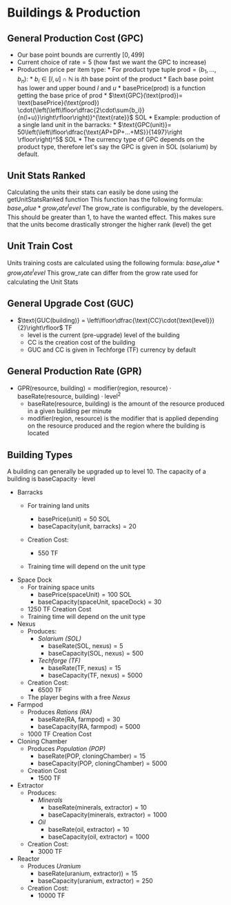 # Buildings & Production
## General Production Cost (GPC)

* Our base point bounds are currently $[0,499]$
* Current choice of $\text{rate}=5$ (how fast we want the GPC to increase)
* Production price per item type:
        * For product type tuple $\text{prod} = (b_1, ..., b_n)$:
                * $b_i \in [l, u] \cap \mathbb{N}$ is $i$th base point of the product
                * Each base point has lower and upper bound $l$ and $u$
                * $\text{basePrice}(\text{prod})$ is a function getting the base price of $\text{prod}$
                * $\text{GPC}(\text{prod})= \text{basePrice}(\text{prod}) \cdot{\left(\left\lfloor\dfrac{2\cdot\sum{b_i}}{n(l+u)}\right\rfloor\right)}^{\text{rate}}$ SOL
                * Example: production of a single land unit in the barracks:
                        * $\text{GPC(unit)}= 50\left(\left\lfloor\dfrac{\text{AP+DP+...+MS}}{1497}\right \rfloor\right)^5$ SOL
                * The currency type of GPC depends on the product type, therefore let's say the GPC is given in SOL (solarium) by default.
## Unit Stats Ranked
Calculating the units their stats can easily be done using the getUnitStatsRanked function
This function has the following formula: $base_value*grow_rate^level$
The grow_rate is configurable, by the developers. This should be greater than 1, to have the 
wanted effect. This makes sure that the units become drastically stronger the higher rank (level) the get

## Unit Train Cost
Units training costs are calculated using the following formula: $base_value*grow_rate^level$
This grow_rate can differ from the grow rate used for calculating the Unit Stats

## General Upgrade Cost (GUC)
* $\text{GUC(building)} = \left\lfloor\dfrac{\text{CC}\cdot(\text{level}}){2}\right\rfloor$ TF 
	* $\text{level}$ is the current (pre-upgrade) level of the building
	* $\text{CC}$ is the creation cost of the building
	* GUC and CC is given in Techforge (TF) currency by default

## General Production Rate (GPR)
* $\text{GPR(resource, building)}=\text{modifier(region, resource)} \cdot \text{baseRate(resource, building)}\cdot\text{level}^2$ 
	* $\text{baseRate(resource, building)}$ is the amount of the resource produced in a given building per minute
	* $\text{modifier(region, resource)}$ is the modifier that is applied depending on the resource produced and the region where the building is located
## Building Types
A building can generally be upgraded up to level 10.
The capacity of a building is $\text{baseCapacity}\cdot\text{level}$
* Barracks
	* For training land units
		* $\text{basePrice}(\text{unit}) = 50$ SOL
		* $\text{baseCapacity(unit, barracks)}=20$
	* Creation Cost:
		* 550 TF

	* Training time will depend on the unit type
* Space Dock
	* For training space units 
		* $\text{basePrice}(\text{spaceUnit}) = 100$ SOL
		* $\text{baseCapacity(spaceUnit, spaceDock)}=30$
	* 1250 TF Creation Cost
	* Training time will depend on the unit type
* Nexus
	* Produces: 
		* *Solarium (SOL)*
			* $\text{baseRate(SOL, nexus)}=5$
			* $\text{baseCapacity(SOL, nexus)}=500$
		* *Techforge (TF)*
			* $\text{baseRate(TF, nexus)}=15$
			* $\text{baseCapacity(TF, nexus)}=5000$
	* Creation Cost:
		* 6500 TF
	* The player begins with a free *Nexus*
* Farmpod
	* Produces *Rations (RA)*
		* $\text{baseRate(RA, farmpod)}=30$
		* $\text{baseCapacity(RA, farmpod)}=5000$
	* 1000 TF Creation Cost
* Cloning Chamber
	* Produces *Population (POP)*
		* $\text{baseRate(POP, cloningChamber)}=15$
		* $\text{baseCapacity(POP, cloningChamber)}=5000$
	* Creation Cost
		* 1500 TF
* Extractor
	* Produces:
		* *Minerals*
			* $\text{baseRate(minerals, extractor)}=10$
			* $\text{baseCapacity(minerals, extractor)}=1000$
		* *Oil*
			* $\text{baseRate(oil, extractor)}=10$
			* $\text{baseCapacity(oil, extractor)}=1000$
	* Creation Cost:
		* 3000 TF
* Reactor
	* Produces *Uranium*
		* $\text{baseRate(uranium, extractor))}=15$
		* $\text{baseCapacity(uranium, extractor)}=250$
	* Creation Cost:
		* 10000 TF
 

